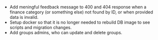 - Add meningful feedback message to 400 and 404 response when a finance category (or something else) not found by ID, or when provided data is invalid.
- Setup docker so that it is no longer needed to rebuild DB image to see scripts and migration changes.
- Add groups admins, who can update and delete groups.
